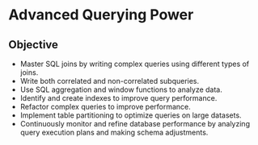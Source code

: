 #  Advanced Querying Power

## Objective
- Master SQL joins by writing complex queries using different types of joins.
- Write both correlated and non-correlated subqueries.
- Use SQL aggregation and window functions to analyze data.
-  Identify and create indexes to improve query performance.
- Refactor complex queries to improve performance.
-  Implement table partitioning to optimize queries on large datasets.
-  Continuously monitor and refine database performance by analyzing query execution plans and making schema adjustments.